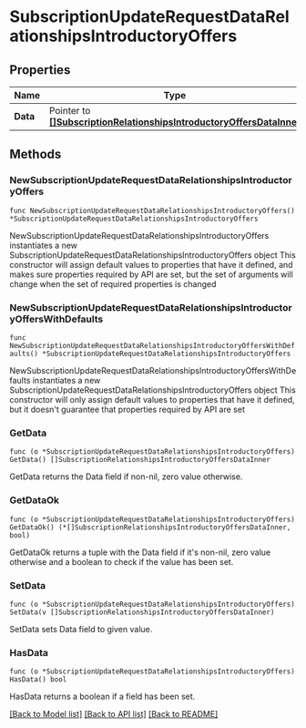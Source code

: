 # SubscriptionUpdateRequestDataRelationshipsIntroductoryOffers

## Properties

Name | Type | Description | Notes
------------ | ------------- | ------------- | -------------
**Data** | Pointer to [**[]SubscriptionRelationshipsIntroductoryOffersDataInner**](SubscriptionRelationshipsIntroductoryOffersDataInner.md) |  | [optional] 

## Methods

### NewSubscriptionUpdateRequestDataRelationshipsIntroductoryOffers

`func NewSubscriptionUpdateRequestDataRelationshipsIntroductoryOffers() *SubscriptionUpdateRequestDataRelationshipsIntroductoryOffers`

NewSubscriptionUpdateRequestDataRelationshipsIntroductoryOffers instantiates a new SubscriptionUpdateRequestDataRelationshipsIntroductoryOffers object
This constructor will assign default values to properties that have it defined,
and makes sure properties required by API are set, but the set of arguments
will change when the set of required properties is changed

### NewSubscriptionUpdateRequestDataRelationshipsIntroductoryOffersWithDefaults

`func NewSubscriptionUpdateRequestDataRelationshipsIntroductoryOffersWithDefaults() *SubscriptionUpdateRequestDataRelationshipsIntroductoryOffers`

NewSubscriptionUpdateRequestDataRelationshipsIntroductoryOffersWithDefaults instantiates a new SubscriptionUpdateRequestDataRelationshipsIntroductoryOffers object
This constructor will only assign default values to properties that have it defined,
but it doesn't guarantee that properties required by API are set

### GetData

`func (o *SubscriptionUpdateRequestDataRelationshipsIntroductoryOffers) GetData() []SubscriptionRelationshipsIntroductoryOffersDataInner`

GetData returns the Data field if non-nil, zero value otherwise.

### GetDataOk

`func (o *SubscriptionUpdateRequestDataRelationshipsIntroductoryOffers) GetDataOk() (*[]SubscriptionRelationshipsIntroductoryOffersDataInner, bool)`

GetDataOk returns a tuple with the Data field if it's non-nil, zero value otherwise
and a boolean to check if the value has been set.

### SetData

`func (o *SubscriptionUpdateRequestDataRelationshipsIntroductoryOffers) SetData(v []SubscriptionRelationshipsIntroductoryOffersDataInner)`

SetData sets Data field to given value.

### HasData

`func (o *SubscriptionUpdateRequestDataRelationshipsIntroductoryOffers) HasData() bool`

HasData returns a boolean if a field has been set.


[[Back to Model list]](../README.md#documentation-for-models) [[Back to API list]](../README.md#documentation-for-api-endpoints) [[Back to README]](../README.md)


